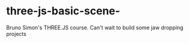 # three-js-basic-scene-
Bruno Simon's THREE.JS course. Can't wait to build some jaw dropping projects 
